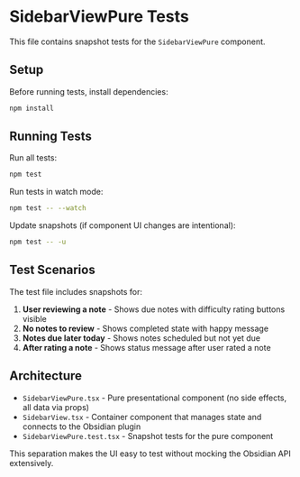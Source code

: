 # SidebarViewPure Tests

This file contains snapshot tests for the `SidebarViewPure` component.

## Setup

Before running tests, install dependencies:

```bash
npm install
```

## Running Tests

Run all tests:
```bash
npm test
```

Run tests in watch mode:
```bash
npm test -- --watch
```

Update snapshots (if component UI changes are intentional):
```bash
npm test -- -u
```

## Test Scenarios

The test file includes snapshots for:

1. **User reviewing a note** - Shows due notes with difficulty rating buttons visible
2. **No notes to review** - Shows completed state with happy message
3. **Notes due later today** - Shows notes scheduled but not yet due
4. **After rating a note** - Shows status message after user rated a note

## Architecture

- `SidebarViewPure.tsx` - Pure presentational component (no side effects, all data via props)
- `SidebarView.tsx` - Container component that manages state and connects to the Obsidian plugin
- `SidebarViewPure.test.tsx` - Snapshot tests for the pure component

This separation makes the UI easy to test without mocking the Obsidian API extensively.
